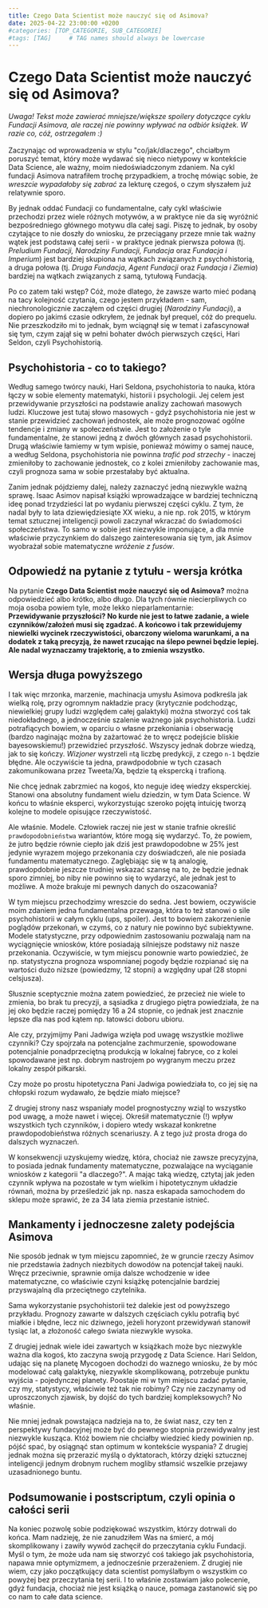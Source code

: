 ```yaml
---
title: Czego Data Scientist może nauczyć się od Asimova?
date: 2025-04-22 23:00:00 +0200
#categories: [TOP_CATEGORIE, SUB_CATEGORIE]
#tags: [TAG]     # TAG names should always be lowercase
---
```



# Czego Data Scientist może nauczyć się od Asimova?

*Uwaga! Tekst może zawierać mniejsze/większe spoilery dotyczące cyklu Fundacji Asimova, ale raczej nie powinny wpływać na odbiór książek. W razie co, cóż, ostrzegałem :\)*
</br>
</br>
Zaczynając od wprowadzenia w stylu "co/jak/dlaczego", chciałbym poruszyć temat, który może wydawać się nieco nietypowy w kontekście Data Science, ale ważny, moim niedoświadczonym zdaniem. Na cykl fundacji Asimova natrafiłem trochę przypadkiem, a trochę mówiąc sobie, że *wreszcie wypadałoby się zabrać* za lekturę czegoś, o czym słyszałem już relatywnie sporo. 

By jednak oddać Fundacji co fundamentalne, cały cykl właściwie przechodzi przez wiele różnych motywów, a w praktyce nie da się wyróżnić bezpośredniego głównego motywu dla całej sagi. Piszę to jednak, by osoby czytające to nie doszły  do wniosku, że przeciągany przeze mnie tak ważny wątek jest podstawą całej serii - w praktyce jednak pierwsza połowa (tj. *Preludium Fundacji, Narodziny Fundacji, Fundacja* oraz *Fundacja i Imperium*) jest bardziej skupiona na wątkach związanych z psychohistorią, a druga połowa (tj. *Druga Fundacja*, *Agent Fundacji* oraz *Fundacja i Ziemia*) bardziej na wątkach związanych z samą, tytułową Fundacją.

Po co zatem taki wstęp? Cóż, może dlatego, że zawsze warto mieć podaną na tacy kolejność czytania, czego jestem przykładem - sam, niechronologicznie zacząłem od części drugiej (*Narodziny Fundacji*), a dopiero po jakimś czasie odkryłem, że jednak był prequel, cóż do prequelu. Nie przeszkodziło mi to jednak, bym wciągnął się w temat i zafascynował się tym, czym zajął się w pełni bohater dwóch pierwszych części, Hari Seldon, czyli Psychohistorią.

## Psychohistoria - co to takiego?

Według samego twórcy nauki, Hari Seldona, psychohistoria to nauka, która łączy w sobie elementy matematyki, historii i psychologii. Jej celem jest przewidywanie przyszłości na podstawie analizy zachowań masowych ludzi. Kluczowe jest tutaj słowo masowych - gdyż psychohistoria nie jest w stanie przewidzieć zachowań jednostek, ale może prognozować ogólne tendencje i zmiany w społeczeństwie. Jest to założenie o tyle fundamentalne, że stanowi jedną z dwóch głównych zasad psychohistorii. Drugą właściwie łamiemy w tym wpisie, ponieważ mówimy o samej nauce, a według Seldona, psychohistoria nie powinna *trafić pod strzechy* - inaczej zmieniłoby to zachowanie jednostek, co z kolei zmieniłoby zachowanie mas, czyli prognoza sama w sobie przestałaby być aktualna.

Zanim jednak pójdziemy dalej, należy zaznaczyć jedną niezwykle ważną sprawę. Isaac Asimov napisał książki wprowadzające w bardziej techniczną ideę ponad trzydzieści lat po wydaniu pierwszej części cyklu. Z tym, że nadal były to lata dziewiędziesiąte XX wieku, a nie np. rok 2015, w którym temat sztucznej inteligencji powoli zaczynał wkraczać do świadomości społeczeństwa. To samo w sobie jest niezwykle imponujące, a dla mnie właściwie przyczynkiem do dalszego zainteresowania się tym, jak Asimov wyobrażał sobie matematyczne *wróżenie z fusów*.


## Odpowiedź na pytanie z tytułu - wersja krótka

Na pytanie **Czego Data Scientist może nauczyć się od Asimova?** można odpowiedzieć albo krótko, albo długo. Dla tych równie niecierpliwych co moja osoba powiem tyle, może lekko nieparlamentarnie:
</br>
**Przewidywanie przyszłości? No kurde nie jest to łatwe zadanie, a wiele czynników/założeń musi się zgadzać. A końcowo i tak przewidujemy niewielki wycinek rzeczywistości, obarczony wieloma warunkami, a na dodatek z taką precyzją, że nawet rzucając na ślepo pewnei będzie lepiej. Ale nadal wyznaczamy trajektorię, a to zmienia wszystko.**

## Wersja długa powyższego

I tak więc mrzonka, marzenie, machinacja umysłu Asimova podkreśla jak wielką rolę, przy ogromnym nakładzie pracy (krytycznie podchodząc, niewielkiej grupy ludzi względem całej galaktyki) można stworzyć coś tak niedokładnego, a jednocześnie szalenie ważnego jak psychohistoria. Ludzi potrafiących bowiem, w oparciu o własne przekoniania i obserwację (bardzo naginając można by zażartować że to wręcz podejście bliskie bayesowskiemu!) przewidzieć przyszłość. Wszyscy jednak dobrze wiedzą, jak to się kończy. *Wizjoner* wystrzeli `n`tą liczbę predykcji, z czego `n-1` będzie błędne. Ale oczywiście ta jedna, prawdpodobnie w tych czasach zakomunikowana przez Tweeta/Xa, będzie tą ekspercką i trafioną.

Nie chcę jednak zabrzmieć na kogoś, kto neguje ideę wiedzy eksperckiej. Stanowi ona absolutny fundament wielu dziedzin, w tym Data Science. W końcu to właśnie eksperci, wykorzystując szeroko pojętą intuicję tworzą kolejne to modele opisujące rzeczywistość.

Ale właśnie. Modele. Człowiek raczej nie jest w stanie trafnie określić `prawdopodobnieństwa` wariantów, które mogą się wydarzyć. To, że powiem, że jutro będzie równie ciepło jak dziś jest prawdopodobne w 25% jest jedynie wyrazem mojego przekonania czy doświadczeń, ale nie posiada fundamentu matematycznego. Zaglębiając się w tą analogię, prawdopdobnie jeszcze trudniej wskazać szansę na to, że będzie jednak sporo zimniej, bo niby nie powinno się to wydarzyć, ale jednak jest to możliwe. A może brakuje mi pewnych danych do oszacowania?

W tym miejscu przechodzimy wreszcie do sedna. Jest bowiem, oczywiście moim zdaniem jedna fundamentalna przewaga, która to też stanowi o sile psychohistorii w całym cyklu (ups, spoiler). Jest to bowiem zakorzenienie poglądów przekonań, w czymś, co z natury nie powinno być subiektywne. Modele statystyczne, przy odpowiednim zastosowaniu pozwalają nam na wyciągnięcie wniosków, które posiadają silniejsze podstawy niż nasze przekonania. Oczywiście, w tym miejscu ponownie warto powiedzieć, że np. statystyczna prognoza wspomnianej pogody będzie rozpianać się na wartości dużo niższe (powiedzmy, 12 stopni) a względny upał (28 stopni celsjusza). 

Słusznie sceptycznie można zatem powiedzieć, że przecież nie wiele to zmienia, bo brak tu precyzji, a sąsiadka z drugiego piętra powiedziała, że na jej oko będzie raczej pomiędzy 16 a 24 stopnie, co jednak jest znacznie lepsze dla nas pod kątem np. łatowści doboru ubioru. 

Ale czy, przyjmijmy Pani Jadwiga wzięła pod uwagę wszystkie możliwe czynniki? Czy spojrzała na potencjalne zachmurzenie, spowodowane potencjalnie ponadprzeciętną produkcją w lokalnej fabryce, co z kolei spowodawane jest np. dobrym nastrojem po wygranym meczu przez lokalny zespół piłkarski.

Czy może po prostu hipotetyczna Pani Jadwiga powiedziała to, co jej się na chłopski rozum wydawało, że będzie miało miejsce?

Z drugiej strony nasz wspaniały model prognostyczny wziąl to wszystko pod uwagę, a może nawet i więcej. Okreśił matematycznie (!) wpływ wszystkich tych czynników, i dopiero wtedy wskazał konkretne prawdopodobieństwa różnych scenariuszy. A z tego już prosta droga do dalszych wyznaczeń. 

W konsekwencji uzyskujemy wiedzę, która, chociaż nie zawsze precyzyjna, to posiada jednak fundamenty matematyczne, pozwalające na wyciąganie wniosków z kategorii "a dlaczego?". A mając taką wiedzę, cztytaj jak jeden czynnik wpływa na pozostałe w tym wielkim i hipotetycznym układzie równań, można by prześledzić jak np. nasza eskapada samochodem do sklepu może sprawić, że za 34 lata ziemia przestanie istnieć.

## Mankamenty i jednoczesne zalety podejścia Asimova

Nie sposób jednak w tym miejscu zapomnieć, że w gruncie rzeczy Asimov nie przedstawia żadnych niezbitych dowodów na potencjał takeij nauki. Wręcz przeciwnie, sprawnie omija dalsze wchodzenie w idee matematyczne, co właściwie czyni książkę potencjalnie bardziej przyswajalną dla przeciętnego czytelnika. 

Sama wykorzystanie psychohistorii też dalekie jest od powyższego przykładu. Prognozy zawarte w dalszych częściach cyklu potrafią być miałkie i błędne, lecz nic dziwnego, jeżeli horyzont przewidywań stanowił tysiąc lat, a złożoność całego świata niezwykle wysoka.

Z drugiej jednak wiele idei zawartych w książkach może byc niezwykle ważna dla kogoś, kto zaczyna swoją przygodę z Data Science. Hari Seldon, udając się na planetę Mycogoen dochodzi do waznego wniosku, że by móc modelować całą galaktykę, niezywkle skomplikowaną, potrzebuje punktu wyjścia - pojedynczej planety. Poostaje mi w tym miejscu zadać pytanie, czy my, statystycy, właściwie też tak nie robimy? Czy nie zaczynamy od uproszczonych zjawisk, by dojść do tych bardziej kompleksowych? No właśnie.

Nie mniej jednak powstająca nadzieja na to, że świat nasz, czy ten z perspektywy fundacyjnej może być do pewnego stopnia przewidywalny jest niezwykle kusząca. Któż bowiem nie chciałby wiedzieć kiedy powinien np. pójść spać, by osiągnąć stan optimum w kontekście wyspania? Z drugiej jednak można się przerazić myślą o dyktatorach, którzy dzięki sztucznej inteligencji jednym drobnym ruchem mogliby stłamsić wszelkie przejawy uzasadnionego buntu.

## Podsumowanie i postscriptum, czyli opinia o całości serii

Na koniec pozwolę sobie podziękować wszystkim, którzy dotrwali do końca. Mam nadzieję, że nie zanudziłem Was na śmierć, a mój skomplikowany i zawiły wywód zachęcił do przeczytania cyklu Fundacji. Myśl o tym, że może uda nam się stworzyć coś takiego jak psychohistoria, napawa mnie optymizmem, a jednocześnie przerażeniem. Z drugiej nie wiem, czy jako początkujący data scientist pomyślałbym o wszystkim co powyżej bez przeczytania tej serii. I to właśnie zostawiam jako polecenie, gdyż fundacja, chociaż nie jest książką o nauce, pomaga zastanowić się po co nam to całe data science.